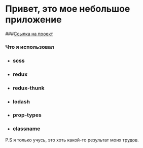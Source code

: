 # Привет, это мое небольшое приложение

###[Ссылка на проект](https://fateevd.github.io/Star-wars)

### Что я использовал

- ### scss
- ### redux 
- ### redux-thunk
- ### lodash 
- ### prop-types
- ### classname

P.S я только учусь, это хоть какой-то результат моих трудов.

